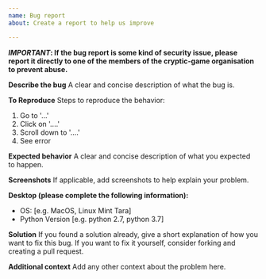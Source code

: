 ```yaml
---
name: Bug report
about: Create a report to help us improve

---
```


**_IMPORTANT_: If the bug report is some kind of security issue, please report it directly to one of the members of the cryptic-game organisation to prevent abuse.**

**Describe the bug**
A clear and concise description of what the bug is.

**To Reproduce**
Steps to reproduce the behavior:
1. Go to '...'
2. Click on '....'
3. Scroll down to '....'
4. See error

**Expected behavior**
A clear and concise description of what you expected to happen.

**Screenshots**
If applicable, add screenshots to help explain your problem.

**Desktop (please complete the following information):**
 - OS: [e.g. MacOS, Linux Mint Tara]
 - Python Version [e.g. python 2.7, python 3.7]

**Solution**
If you found a solution already, give a short explanation of how you want to fix this bug. If you want to fix it yourself, consider forking and creating a pull request.

**Additional context**
Add any other context about the problem here.
